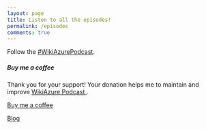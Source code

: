 ```yaml
---
layout: page
title: Listen to all the episodes!
permalink: /episodes
comments: true
---
```


<div class="row justify-content-between">
<div class="col-md-8 pr-5">

<p><script src="https://www.buzzsprout.com/704541.js?player=large" type="text/javascript" charset="utf-8"></script></p>

<p>Follow the  <a href="https://twitter.com/hashtag/WikiAzurePodcast">#WikiAzurePodcast</a>.</p>

</div>

<div class="col-md-4">

<div class="sticky-top sticky-top-80">
<h5>Buy me a coffee</h5>

<p>Thank you for your support! Your donation helps me to maintain and improve <a target="_blank" href="https://github.com/wowthemesnet/mediumish-theme-jekyll">WikiAzure Podcast <i class="fab fa-github"></i></a>.</p>

<a target="_blank" href="https://www.paypal.com/cgi-bin/webscr?cmd=_donations&business=UMSKQ3JWADJZG&lc=US&item_name=WikiAzure%20Podcast&currency_code=USD&bn=PP%2dDonationsBF%3abtn_donate_LG%2egif%3aNonHosted" class="btn btn-danger">Buy me a coffee</a>

<a target="_blank" href="https://wikiazure.com/blog" class="btn btn-warning">Blog</a>

</div>
</div>
</div>
